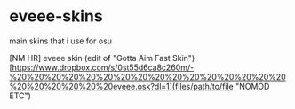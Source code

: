 # eveee-skins
main skins that i use for osu



[NM HR] eveee skin (edit of "Gotta Aim Fast Skin")
[https://www.dropbox.com/s/0st55d6ca8c260m/-%20%20%20%20%20%20%20%20%20%20%20%20%20%20%20%20%20%20%20%20%20%20eveee.osk?dl=1](files/path/to/file "NOMOD ETC")
